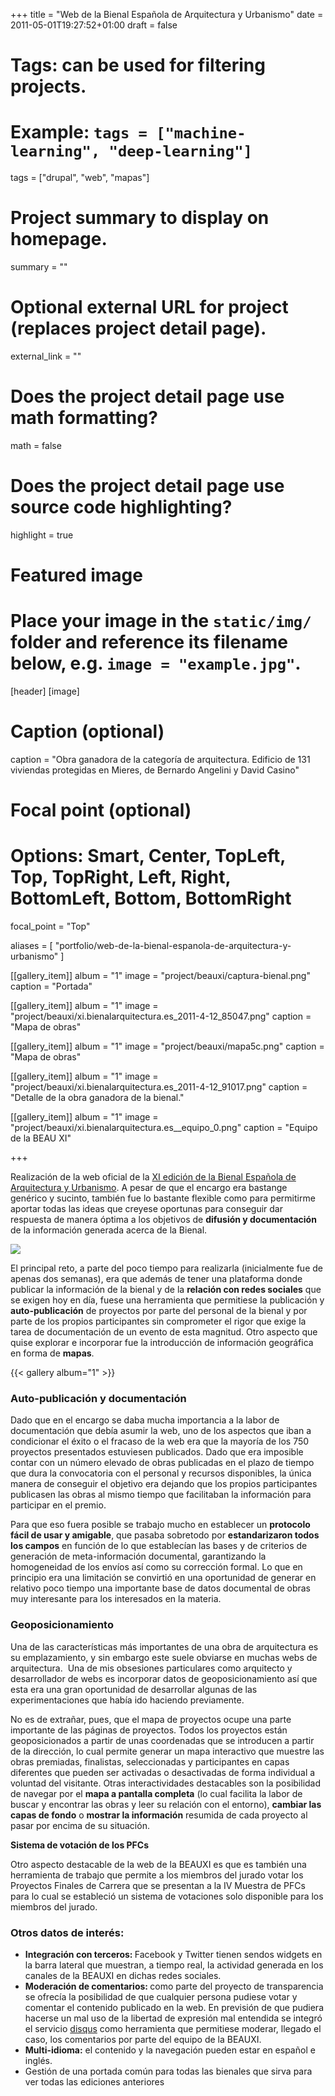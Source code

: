 +++
title = "Web de la Bienal Española de Arquitectura y Urbanismo"
date = 2011-05-01T19:27:52+01:00
draft = false

# Tags: can be used for filtering projects.
# Example: `tags = ["machine-learning", "deep-learning"]`
tags = ["drupal", "web", "mapas"]

# Project summary to display on homepage.
summary = ""

# Optional external URL for project (replaces project detail page).
external_link = ""

# Does the project detail page use math formatting?
math = false

# Does the project detail page use source code highlighting?
highlight = true

# Featured image
# Place your image in the `static/img/` folder and reference its filename below, e.g. `image = "example.jpg"`.
[header]
[image]
  # Caption (optional)
  caption = "Obra ganadora de la categoría de arquitectura. Edificio de 131 viviendas protegidas en Mieres, de Bernardo Angelini y David Casino"

  # Focal point (optional)
  # Options: Smart, Center, TopLeft, Top, TopRight, Left, Right, BottomLeft, Bottom, BottomRight
  focal_point = "Top"

aliases = [
    "portfolio/web-de-la-bienal-espanola-de-arquitectura-y-urbanismo"
]

[[gallery_item]]
album = "1"
image = "project/beauxi/captura-bienal.png"
caption = "Portada"

[[gallery_item]]
album = "1"
image = "project/beauxi/xi.bienalarquitectura.es_2011-4-12_85047.png"
caption = "Mapa de obras"

[[gallery_item]]
album = "1"
image = "project/beauxi/mapa5c.png"
caption = "Mapa de obras"

[[gallery_item]]
album = "1"
image = "project/beauxi/xi.bienalarquitectura.es_2011-4-12_91017.png"
caption = "Detalle de la obra ganadora de la bienal."

[[gallery_item]]
album = "1"
image = "project/beauxi/xi.bienalarquitectura.es__equipo_0.png"
caption = "Equipo de la BEAU XI"

+++

Realización de la web oficial de la <a href="http://xi.bienalarquitectura.es" class="ext" target="_blank">XI edición de la Bienal Española de Arquitectura y Urbanismo</a>. A pesar de que el encargo era bastange genérico y sucinto, también fue lo bastante flexible como para permitirme aportar todas las ideas que creyese oportunas para conseguir dar respuesta de manera óptima a los objetivos de <strong>difusión y documentación</strong> de la información generada acerca de la Bienal.</p>

![](/img/project/beauxi/captura-bienal-portada.png)

El principal reto, a parte del poco tiempo para realizarla (inicialmente fue de apenas dos semanas), era que además de tener una plataforma donde publicar la información de la bienal y de la **relación con redes sociales** que se exigen hoy en día, fuese una herramienta que permitiese la publicación y **auto-publicación** de proyectos por parte del personal de la bienal y por parte de los propios participantes sin comprometer el rigor que exige la tarea de documentación de un evento de esta magnitud. Otro aspecto que quise explorar e incorporar fue la introducción de información geográfica en forma de **mapas**.

{{< gallery album="1" >}}

### Auto-publicación y documentación

<p>Dado que en el encargo se daba mucha importancia a la labor de documentación que debía asumir la web, uno de los aspectos que iban a condicionar el éxito o el fracaso de la web era que la mayoría de los 750 proyectos presentados estuviesen publicados. Dado que era imposible contar con un número elevado de obras publicadas en el plazo de tiempo que dura la convocatoria con el personal y recursos disponibles, la única manera de conseguir el objetivo era dejando que los propios participantes publicasen las obras al mismo tiempo que facilitaban la información para participar en el premio.</p>
<p>Para que eso fuera posible se trabajo mucho en establecer un <strong>protocolo fácil de usar y amigable</strong>, que pasaba sobretodo por <strong>estandarizaron todos los campos</strong> en función de lo que establecían las bases y de criterios de generación de meta-información documental, garantizando la homogeneidad de los envíos así como su corrección formal. Lo que en principio era una limitación se convirtió en una oportunidad de generar en relativo poco tiempo una importante base de datos documental de obras muy interesante para los interesados en la materia.</p>

### Geoposicionamiento

<p>Una de las características más importantes de una obra de arquitectura es su emplazamiento, y sin embargo este suele obviarse en muchas webs de arquitectura.&nbsp; Una de mis obsesiones particulares como arquitecto y desarrollador de webs es incorporar datos de geoposicionamiento así que esta era una gran oportunidad de desarrollar algunas de las experimentaciones que había ido haciendo previamente.</p>
<p>No es de extrañar, pues, que el mapa de proyectos ocupe una parte importante de las páginas de proyectos. Todos los proyectos están geoposicionados a partir de unas coordenadas que se introducen a partir de la dirección, lo cual permite generar un mapa interactivo que muestre las obras premiadas, finalistas, seleccionadas y participantes en capas diferentes que pueden ser activadas o desactivadas de forma individual a voluntad del visitante. Otras interactividades destacables son la posibilidad de navegar por el <strong>mapa a pantalla completa</strong> (lo cual facilita la labor de buscar y encontrar las obras y leer su relación con el entorno), <strong>cambiar las capas de fondo</strong> o <strong>mostrar la información</strong> resumida de cada proyecto al pasar por encima de su situación.</p>
<p><strong>Sistema de votación de los PFCs</strong></p>
<p>Otro aspecto destacable de la web de la BEAUXI es que es también una herramienta de trabajo que permite a los miembros del jurado votar los Proyectos Finales de Carrera que se presentan a la IV Muestra de PFCs para lo cual se estableció un sistema de votaciones solo disponible para los miembros del jurado.</p>

### Otros datos de interés:

<ul><li><strong>Integración con terceros: </strong>Facebook y Twitter tienen sendos widgets en la barra lateral que muestran, a tiempo real, la actividad generada en los canales de la BEAUXI en dichas redes sociales.</li>
<li><strong>Moderación de comentarios: </strong>como parte del proyecto de transparencia se ofrecía la posibilidad de que cualquier persona pudiese votar y comentar el contenido publicado en la web. En previsión de que pudiera hacerse un mal uso de la libertad de expresión mal entendida se integró el servicio <a href="https://disqus.com/" class="ext" target="_blank">disqus</a> como herramienta que permitiese moderar, llegado el caso, los comentarios por parte del equipo de la BEAUXI.</li>
<li><strong>Multi-idioma:</strong> el contenido y la navegación pueden estar en español e inglés.</li>
<li>Gestión de una portada común para todas las bienales que sirva para ver todas las ediciones anteriores</li>
